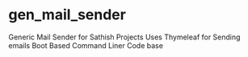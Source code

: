 # gen_mail_sender
Generic Mail Sender for Sathish Projects
Uses Thymeleaf for Sending emails
Boot Based Command Liner Code base

